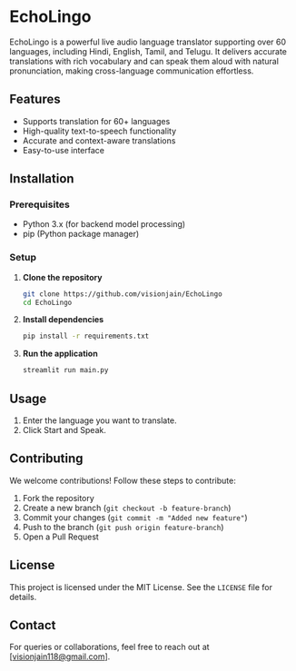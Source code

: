 # EchoLingo

EchoLingo is a powerful live audio language translator supporting over 60 languages, including Hindi, English, Tamil, and Telugu. It delivers accurate translations with rich vocabulary and can speak them aloud with natural pronunciation, making cross-language communication effortless.

## Features

- Supports translation for 60+ languages
- High-quality text-to-speech functionality
- Accurate and context-aware translations
- Easy-to-use interface

## Installation

### Prerequisites
- Python 3.x (for backend model processing)
- pip (Python package manager)

### Setup

1. **Clone the repository**
   ```sh
   git clone https://github.com/visionjain/EchoLingo
   cd EchoLingo
   ```

2. **Install dependencies**
   ```sh
   pip install -r requirements.txt
   ```

3. **Run the application**
   ```sh
   streamlit run main.py
   ```

## Usage

1. Enter the language you want to translate.
2. Click Start and Speak.

## Contributing

We welcome contributions! Follow these steps to contribute:
1. Fork the repository
2. Create a new branch (`git checkout -b feature-branch`)
3. Commit your changes (`git commit -m "Added new feature"`)
4. Push to the branch (`git push origin feature-branch`)
5. Open a Pull Request

## License

This project is licensed under the MIT License. See the `LICENSE` file for details.

## Contact

For queries or collaborations, feel free to reach out at [visionjain118@gmail.com].
